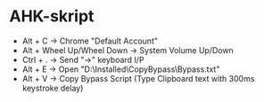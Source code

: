 # AHK-skript

- Alt + C -> Chrome "Default Account"
- Alt + Wheel Up/Wheel Down -> System Volume Up/Down
- Ctrl + . -> Send "->" keyboard I/P
- Alt + E -> Open "D:\Installed\CopyBypass\Bypass.txt"
- Alt + V -> Copy Bypass Script (Type Clipboard text with 300ms keystroke delay)

